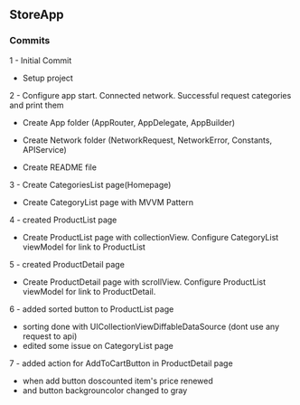 
## StoreApp

### Commits

1 - Initial Commit

* Setup project

2 - Configure app start. Connected network. Successful request categories and print them

* Create App folder (AppRouter, AppDelegate, AppBuilder)

* Create Network folder (NetworkRequest, NetworkError, Constants, APIService)

* Create README file

3 - Create CategoriesList page(Homepage)

* Create CategoryList page with MVVM Pattern

4 - created ProductList page

* Create ProductList page with collectionView. Configure CategoryList viewModel for link to ProductList

5 - created ProductDetail page

* Create ProductDetail page with scrollView. Configure ProductList viewModel for link to ProductDetail. 

6 - added sorted button to ProductList page

* sorting done with UICollectionViewDiffableDataSource (dont use any request to api)
* edited some issue on CategoryList page

7 - added action for AddToCartButton in ProductDetail page

* when add button doscounted item's price renewed
* and button backgrouncolor changed to gray

